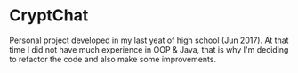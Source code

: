 # CryptChat
Personal project developed in my last yeat of high school (Jun 2017).
At that time I did not have much experience in OOP & Java, that is why I'm deciding to refactor the code and also make some improvements.
